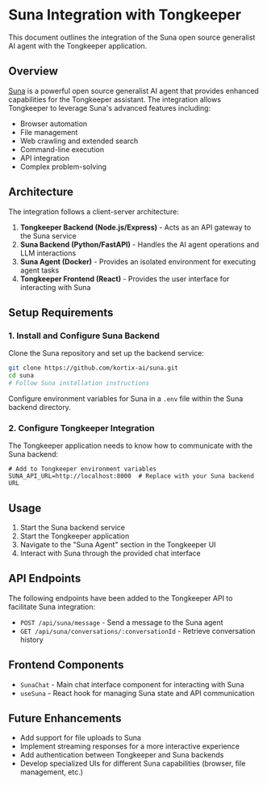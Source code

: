 # Suna Integration with Tongkeeper

This document outlines the integration of the Suna open source generalist AI agent with the Tongkeeper application.

## Overview

[Suna](https://github.com/kortix-ai/suna) is a powerful open source generalist AI agent that provides enhanced capabilities for the Tongkeeper assistant. The integration allows Tongkeeper to leverage Suna's advanced features including:

- Browser automation
- File management
- Web crawling and extended search
- Command-line execution
- API integration
- Complex problem-solving

## Architecture

The integration follows a client-server architecture:

1. **Tongkeeper Backend (Node.js/Express)** - Acts as an API gateway to the Suna service
2. **Suna Backend (Python/FastAPI)** - Handles the AI agent operations and LLM interactions
3. **Suna Agent (Docker)** - Provides an isolated environment for executing agent tasks
4. **Tongkeeper Frontend (React)** - Provides the user interface for interacting with Suna

## Setup Requirements

### 1. Install and Configure Suna Backend

Clone the Suna repository and set up the backend service:

```bash
git clone https://github.com/kortix-ai/suna.git
cd suna
# Follow Suna installation instructions
```

Configure environment variables for Suna in a `.env` file within the Suna backend directory.

### 2. Configure Tongkeeper Integration

The Tongkeeper application needs to know how to communicate with the Suna backend:

```
# Add to Tongkeeper environment variables
SUNA_API_URL=http://localhost:8000  # Replace with your Suna backend URL
```

## Usage

1. Start the Suna backend service
2. Start the Tongkeeper application
3. Navigate to the "Suna Agent" section in the Tongkeeper UI
4. Interact with Suna through the provided chat interface

## API Endpoints

The following endpoints have been added to the Tongkeeper API to facilitate Suna integration:

- `POST /api/suna/message` - Send a message to the Suna agent
- `GET /api/suna/conversations/:conversationId` - Retrieve conversation history

## Frontend Components

- `SunaChat` - Main chat interface component for interacting with Suna
- `useSuna` - React hook for managing Suna state and API communication

## Future Enhancements

- Add support for file uploads to Suna
- Implement streaming responses for a more interactive experience
- Add authentication between Tongkeeper and Suna backends
- Develop specialized UIs for different Suna capabilities (browser, file management, etc.)